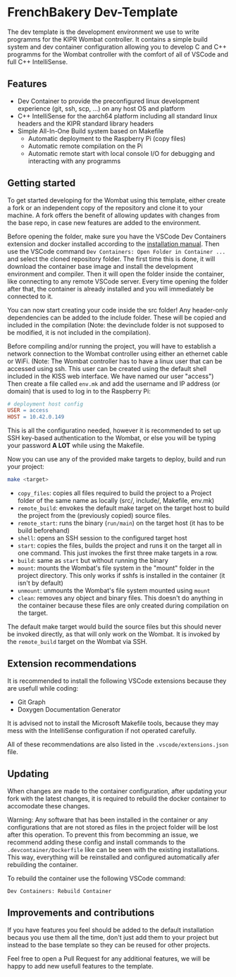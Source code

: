 # FrenchBakery Dev-Template

The dev template is the development environment we use to write programms for the KIPR Wombat controller. It contains a simple build system and dev container configuration allowing you to develop C and C++ programms for the Wombat controller with the comfort of all of VSCode and full C++ IntelliSense.

## Features

 - Dev Container to provide the preconfigured linux development experience (git, ssh, scp, ...) on any host OS and platform
 - C++ IntelliSense for the aarch64 platform including all standard linux headers and the KIPR standard library headers
 - Simple All-In-One Build system based on Makefile
   - Automatic deployment to the Raspberry Pi (copy files)
   - Automatic remote compilation on the Pi
   - Automatic remote start with local console I/O for debugging and interacting with any programms


## Getting started

To get started developing for the Wombat using this template, either create a fork or an independent copy of the repository and clone it to your machine. A fork offers the benefit of allowing updates with changes from the base repo, in case new features are added to the environment.

Before opening the folder, make sure you have the VSCode Dev Containers extension and docker installed according to the [installation manual](https://code.visualstudio.com/docs/devcontainers/containers). Then use the VSCode command ```Dev Containers: Open Folder in Container ...``` and select the cloned repository folder. The first time this is done, it will download the container base image and install the development environment and compiler. Then it will open the folder inside the container, like connecting to any remote VSCode server. Every time opening the folder after that, the container is already installed and you will immediately be connected to it.

You can now start creating your code inside the src folder! Any header-only dependencies can be added to the include folder. These will be copied and included in the compilation (Note: the devinclude folder is not supposed to be modified, it is not included in the compilation).

Before compiling and/or running the project, you will have to establish a network connection to the Wombat controller using either an ethernet cable or WiFi. (Note: The Wombat controller has to have a linux user that can be accessed using ssh. This user can be created using the default shell included in the KISS web interface. We have named our user "access") Then create a file called ```env.mk``` and add the username and IP address (or domain) that is used to log in to the Raspberry Pi:

```Makefile
# deployment host config
USER = access
HOST = 10.42.0.149
```

This is all the configuratino needed, however it is recommended to set up SSH key-based authentication to the Wombat, or else you will be typing your password **A LOT** while using the Makefile.

Now you can use any of the provided make targets to deploy, build and run your project:

```bash
make <target>
```

 - ```copy_files```: copies all files required to build the project to a Project folder of the same name as locally (src/, include/, Makefile, env.mk)
 - ```remote_build```: envokes the default make target on the target host to build the project from the (previously copied) source files.
 - ```remote_start```: runs the binary (```run/main```) on the target host (it has to be build beforehand)
 - ```shell```: opens an SSH session to the configured target host
 - ```start```: copies the files, builds the project and runs it on the target all in one command. This just invokes the first three make targets in a row.
 - ```build```: same as ```start``` but without running the binary
 - ```mount```: mounts the Wombat's file system in the "mount" folder in the project directory. This only works if sshfs is installed in the container (it isn't by default)
 - ```unmount```: unmounts the Wombat's file system mounted using ```mount```
 - ```clean```: removes any object and binary files. This doesn't do anything in the container because these files are only created during compilation on the target.

The default make target would build the source files but this should never be invoked directly, as that will only work on the Wombat. It is invoked by the ```remote_build``` target on the Wombat via SSH.


## Extension recommendations

It is recommended to install the following VSCode extensions because they are usefull while coding:

 - Git Graph
 - Doxygen Documentation Generator

It is advised not to install the Microsoft Makefile tools, because they may mess with the IntelliSense configuration if not operated carefully.

All of these recommendations are also listed in the ```.vscode/extensions.json``` file.


## Updating

When changes are made to the container configuration, after updating your fork with the latest changes, it is required to rebuild the docker container to accomodate these changes.

Warning: Any software that has been installed in the container or any configurations that are not stored as files in the project folder will be lost after this operation. To prevent this from becomming an issue, we recommend adding these config and install commands to the ```.devcontainer/Dockerfile``` like can be seen with the existing installations. This way, everything will be reinstalled and configured automatically afer rebuilding the container.

To rebuild the container use the following VSCode command:

```Dev Containers: Rebuild Container```


## Improvements and contributions

If you have features you feel should be added to the default installation becaus you use them all the time, don't just add them to your project but instead to the base template so they can be reused for other projects. 

Feel free to open a Pull Request for any additional features, we will be happy to add new usefull features to the template.